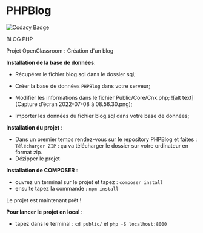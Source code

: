 # PHPBlog

[![Codacy Badge](https://api.codacy.com/project/badge/Grade/e317bc2492924d81a9b0a305f113c312)](https://app.codacy.com/gh/MarieClaireE/PHPBlog?utm_source=github.com&utm_medium=referral&utm_content=MarieClaireE/PHPBlog&utm_campaign=Badge_Grade_Settings)

BLOG PHP

Projet OpenClassroom : Création d'un blog

**Installation de la base de données**:
- Récupérer le fichier blog.sql dans le dossier sql;
- Créer la base de données `PHPBlog` dans votre serveur; 
- Modifier les informations dans le fichier Public/Core/Cnx.php;
![alt text](Capture d’écran 2022-07-08 à 08.56.30.png);

- Importer les données du fichier blog.sql dans votre base de données;


**Installation du projet** :
 - Dans un premier temps rendez-vous sur le repository PHPBlog et faites : `Télécharger ZIP` : ça va télécharger le dossier sur votre ordinateur en format zip.
 - Dézipper le projet 

**Installation de COMPOSER** : 
- ouvrez un terminal sur le projet et tapez : `composer install`
- ensuite tapez la commande : `npm install`

Le projet est maintenant prêt ! 

**Pour lancer le projet en local** : 
- tapez dans le terminal : `cd public/` et `php -S localhost:8000`